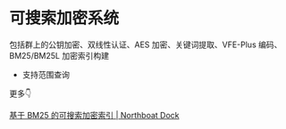 # 可搜索加密系统

包括群上的公钥加密、双线性认证、AES 加密、关键词提取、VFE-Plus 编码、BM25/BM25L 加密索引构建

- 支持范围查询

更多👇

[基于 BM25 的可搜索加密索引 | Northboat Dock](https://northboat.github.io/docs/sec/crypto/se/se-bm25.html)
